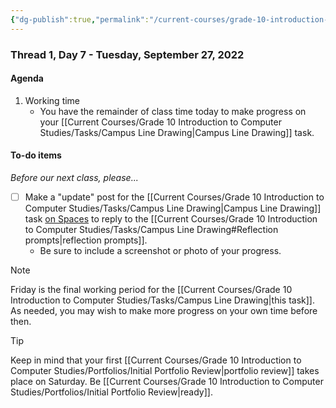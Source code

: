 ```yaml
---
{"dg-publish":true,"permalink":"/current-courses/grade-10-introduction-to-computer-studies/section-2/thread-1/day-7/","dgHomeLink":false}
---
```


### Thread 1, Day 7 - Tuesday, September 27, 2022
#### Agenda
1. Working time
	- You have the remainder of class time today to make progress on your [[Current Courses/Grade 10 Introduction to Computer Studies/Tasks/Campus Line Drawing|Campus Line Drawing]] task.
 
#### To-do items
*Before our next class, please...*

- [ ] Make a "update" post for the [[Current Courses/Grade 10 Introduction to Computer Studies/Tasks/Campus Line Drawing|Campus Line Drawing]] task [on Spaces](https://ca.spacesedu.com/) to reply to the [[Current Courses/Grade 10 Introduction to Computer Studies/Tasks/Campus Line Drawing#Reflection prompts|reflection prompts]].
	- Be sure to include a screenshot or photo of your progress.

> [!NOTE]
> Friday is the final working period for the [[Current Courses/Grade 10 Introduction to Computer Studies/Tasks/Campus Line Drawing|this task]]. As needed, you may wish to make more progress on your own time before then.

> [!TIP]
> Keep in mind that your first [[Current Courses/Grade 10 Introduction to Computer Studies/Portfolios/Initial Portfolio Review|portfolio review]] takes place on Saturday. Be [[Current Courses/Grade 10 Introduction to Computer Studies/Portfolios/Initial Portfolio Review|ready]].